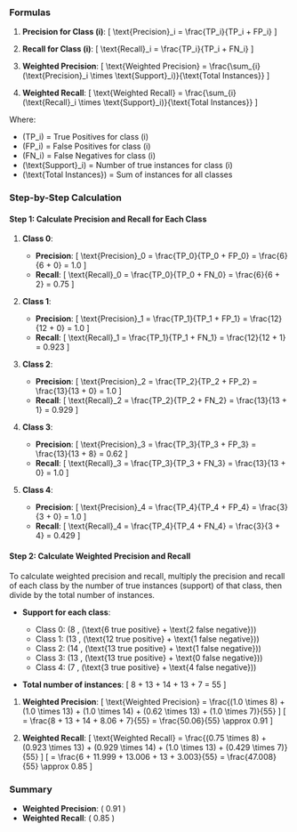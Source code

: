 ### Formulas

1. **Precision for Class \(i\)**:
   \[
   \text{Precision}_i = \frac{TP_i}{TP_i + FP_i}
   \]

2. **Recall for Class \(i\)**:
   \[
   \text{Recall}_i = \frac{TP_i}{TP_i + FN_i}
   \]

3. **Weighted Precision**:
   \[
   \text{Weighted Precision} = \frac{\sum_{i} (\text{Precision}_i \times \text{Support}_i)}{\text{Total Instances}}
   \]

4. **Weighted Recall**:
   \[
   \text{Weighted Recall} = \frac{\sum_{i} (\text{Recall}_i \times \text{Support}_i)}{\text{Total Instances}}
   \]

Where:
- \(TP_i\) = True Positives for class \(i\)
- \(FP_i\) = False Positives for class \(i\)
- \(FN_i\) = False Negatives for class \(i\)
- \(\text{Support}_i\) = Number of true instances for class \(i\)
- \(\text{Total Instances}\) = Sum of instances for all classes

### Step-by-Step Calculation

#### Step 1: Calculate Precision and Recall for Each Class

1. **Class 0**:
   - **Precision**: 
     \[
     \text{Precision}_0 = \frac{TP_0}{TP_0 + FP_0} = \frac{6}{6 + 0} = 1.0
     \]
   - **Recall**: 
     \[
     \text{Recall}_0 = \frac{TP_0}{TP_0 + FN_0} = \frac{6}{6 + 2} = 0.75
     \]

2. **Class 1**:
   - **Precision**: 
     \[
     \text{Precision}_1 = \frac{TP_1}{TP_1 + FP_1} = \frac{12}{12 + 0} = 1.0
     \]
   - **Recall**: 
     \[
     \text{Recall}_1 = \frac{TP_1}{TP_1 + FN_1} = \frac{12}{12 + 1} = 0.923
     \]

3. **Class 2**:
   - **Precision**: 
     \[
     \text{Precision}_2 = \frac{TP_2}{TP_2 + FP_2} = \frac{13}{13 + 0} = 1.0
     \]
   - **Recall**: 
     \[
     \text{Recall}_2 = \frac{TP_2}{TP_2 + FN_2} = \frac{13}{13 + 1} = 0.929
     \]

4. **Class 3**:
   - **Precision**: 
     \[
     \text{Precision}_3 = \frac{TP_3}{TP_3 + FP_3} = \frac{13}{13 + 8} = 0.62
     \]
   - **Recall**: 
     \[
     \text{Recall}_3 = \frac{TP_3}{TP_3 + FN_3} = \frac{13}{13 + 0} = 1.0
     \]

5. **Class 4**:
   - **Precision**: 
     \[
     \text{Precision}_4 = \frac{TP_4}{TP_4 + FP_4} = \frac{3}{3 + 0} = 1.0
     \]
   - **Recall**: 
     \[
     \text{Recall}_4 = \frac{TP_4}{TP_4 + FN_4} = \frac{3}{3 + 4} = 0.429
     \]

#### Step 2: Calculate Weighted Precision and Recall

To calculate weighted precision and recall, multiply the precision and recall of each class by the number of true instances (support) of that class, then divide by the total number of instances.

- **Support for each class**:
  - Class 0: \(8 \, (\text{6 true positive} + \text{2 false negative})\)
  - Class 1: \(13 \, (\text{12 true positive} + \text{1 false negative})\)
  - Class 2: \(14 \, (\text{13 true positive} + \text{1 false negative})\)
  - Class 3: \(13 \, (\text{13 true positive} + \text{0 false negative})\)
  - Class 4: \(7 \, (\text{3 true positive} + \text{4 false negative})\)

- **Total number of instances**: 
  \[
  8 + 13 + 14 + 13 + 7 = 55
  \]

1. **Weighted Precision**:
   \[
   \text{Weighted Precision} = \frac{(1.0 \times 8) + (1.0 \times 13) + (1.0 \times 14) + (0.62 \times 13) + (1.0 \times 7)}{55}
   \]
   \[
   = \frac{8 + 13 + 14 + 8.06 + 7}{55}
   = \frac{50.06}{55} \approx 0.91
   \]

2. **Weighted Recall**:
   \[
   \text{Weighted Recall} = \frac{(0.75 \times 8) + (0.923 \times 13) + (0.929 \times 14) + (1.0 \times 13) + (0.429 \times 7)}{55}
   \]
   \[
   = \frac{6 + 11.999 + 13.006 + 13 + 3.003}{55}
   = \frac{47.008}{55} \approx 0.85
   \]

### Summary
- **Weighted Precision**: \( 0.91 \)
- **Weighted Recall**: \( 0.85 \)